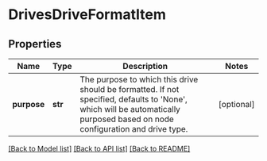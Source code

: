 # DrivesDriveFormatItem

## Properties
Name | Type | Description | Notes
------------ | ------------- | ------------- | -------------
**purpose** | **str** | The purpose to which this drive should be formatted. If not specified, defaults to &#39;None&#39;, which will be automatically purposed based on node configuration and drive type. | [optional] 

[[Back to Model list]](../README.md#documentation-for-models) [[Back to API list]](../README.md#documentation-for-api-endpoints) [[Back to README]](../README.md)


